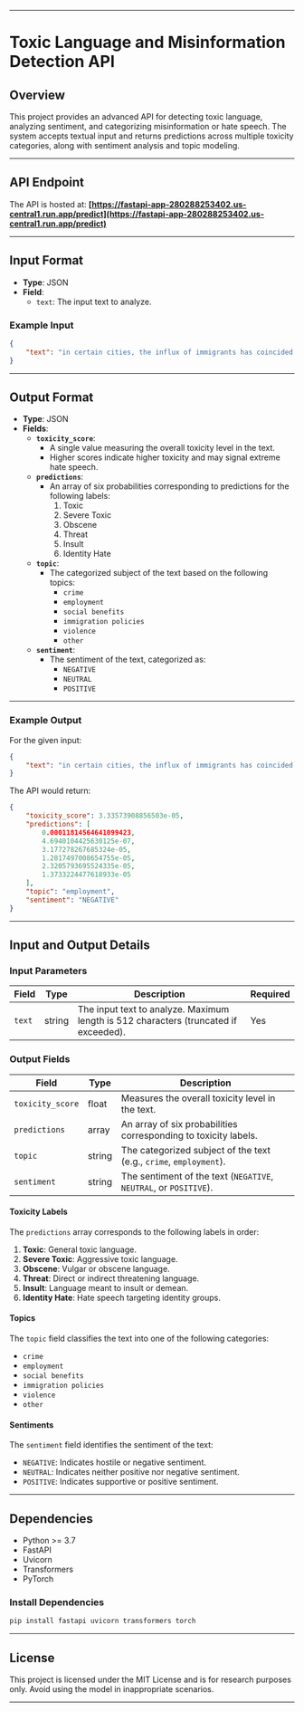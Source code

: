 
---

# **Toxic Language and Misinformation Detection API**

## **Overview**
This project provides an advanced API for detecting toxic language, analyzing sentiment, and categorizing misinformation or hate speech. The system accepts textual input and returns predictions across multiple toxicity categories, along with sentiment analysis and topic modeling.

---

## **API Endpoint**
The API is hosted at:
**[https://fastapi-app-280288253402.us-central1.run.app/predict](https://fastapi-app-280288253402.us-central1.run.app/predict)**

---

## **Input Format**
- **Type**: JSON
- **Field**:
  - `text`: The input text to analyze.

### **Example Input**
```json
{
    "text": "in certain cities, the influx of immigrants has coincided with increased competition for jobs, which leads some local residents to feel displaced or overlooked"
}
```

---

## **Output Format**
- **Type**: JSON
- **Fields**:
  - **`toxicity_score`**:
    - A single value measuring the overall toxicity level in the text.
    - Higher scores indicate higher toxicity and may signal extreme hate speech.
  - **`predictions`**:
    - An array of six probabilities corresponding to predictions for the following labels:
      1. Toxic
      2. Severe Toxic
      3. Obscene
      4. Threat
      5. Insult
      6. Identity Hate
  - **`topic`**:
    - The categorized subject of the text based on the following topics:
      - `crime`
      - `employment`
      - `social benefits`
      - `immigration policies`
      - `violence`
      - `other`
  - **`sentiment`**:
    - The sentiment of the text, categorized as:
      - `NEGATIVE`
      - `NEUTRAL`
      - `POSITIVE`

---

### **Example Output**
For the given input:
```json
{
    "text": "in certain cities, the influx of immigrants has coincided with increased competition for jobs, which leads some local residents to feel displaced or overlooked"
}
```

The API would return:
```json
{
    "toxicity_score": 3.33573908856503e-05,
    "predictions": [
        0.00011814564641099423,
        4.6940104425630125e-07,
        3.177278267685324e-05,
        1.2817497008654755e-05,
        2.3205793695524335e-05,
        1.3733224477618933e-05
    ],
    "topic": "employment",
    "sentiment": "NEGATIVE"
}
```

---

## **Input and Output Details**

### **Input Parameters**
| Field   | Type   | Description                                                                 | Required |
|---------|--------|-----------------------------------------------------------------------------|----------|
| `text`  | string | The input text to analyze. Maximum length is 512 characters (truncated if exceeded). | Yes      |

### **Output Fields**
| Field           | Type     | Description                                                                 |
|------------------|----------|-----------------------------------------------------------------------------|
| `toxicity_score`| float    | Measures the overall toxicity level in the text.                            |
| `predictions`   | array    | An array of six probabilities corresponding to toxicity labels.             |
| `topic`         | string   | The categorized subject of the text (e.g., `crime`, `employment`).          |
| `sentiment`     | string   | The sentiment of the text (`NEGATIVE`, `NEUTRAL`, or `POSITIVE`).            |

#### **Toxicity Labels**
The `predictions` array corresponds to the following labels in order:
1. **Toxic**: General toxic language.
2. **Severe Toxic**: Aggressive toxic language.
3. **Obscene**: Vulgar or obscene language.
4. **Threat**: Direct or indirect threatening language.
5. **Insult**: Language meant to insult or demean.
6. **Identity Hate**: Hate speech targeting identity groups.

#### **Topics**
The `topic` field classifies the text into one of the following categories:
- `crime`
- `employment`
- `social benefits`
- `immigration policies`
- `violence`
- `other`

#### **Sentiments**
The `sentiment` field identifies the sentiment of the text:
- `NEGATIVE`: Indicates hostile or negative sentiment.
- `NEUTRAL`: Indicates neither positive nor negative sentiment.
- `POSITIVE`: Indicates supportive or positive sentiment.

---

## **Dependencies**
- Python >= 3.7
- FastAPI
- Uvicorn
- Transformers
- PyTorch

### **Install Dependencies**
```bash
pip install fastapi uvicorn transformers torch
```

---

## **License**
This project is licensed under the MIT License and is for research purposes only. Avoid using the model in inappropriate scenarios.

---


